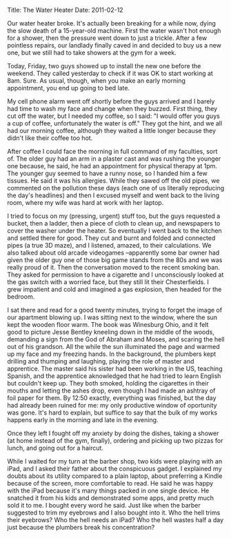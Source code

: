 Title: The Water Heater
Date: 2011-02-12


Our water heater broke. It's actually been breaking for a while now, dying the slow death of a 15-year-old machine. First the water wasn't hot enough for a shower, then the pressure went down to just a trickle. After a few pointless repairs, our landlady finally caved in and decided to buy us a new one, but we still had to take showers at the gym for a week.

Today, Friday, two guys showed up to install the new one before the weekend. They called yesterday to check if it was OK to start working at 8am. Sure. As usual, though, when you make an early morning appointment, you end up going to bed late.

My cell phone alarm went off shortly before the guys arrived and I barely had time to wash my face and change when they buzzed. First thing, they cut off the water, but I needed my coffee, so I said: "I would offer you guys a cup of coffee, unfortunately the water is off." They got the hint, and we all had our morning coffee, although they waited a little longer because they didn't like their coffee too hot. 

After coffee I could face the morning in full command of my faculties, sort of. The older guy had an arm in a plaster cast and was rushing the younger one because, he said, he had an appointment for physical therapy at 1pm. The younger guy seemed to have a runny nose, so I handed him a few tissues. He said it was his allergies. While they sawed off the old pipes, we commented on the pollution these days (each one of us literally reproducing the day's headlines) and then I excused myself and went back to the living room, where my wife was hard at work with her laptop.

I tried to focus on my (pressing, urgent) stuff too, but the guys requested a bucket, then a ladder, then a piece of cloth to clean up, and newspapers to cover the washer under the heater. So eventually I went back to the kitchen and settled there for good. They cut and burnt and folded and connected pipes (a true 3D maze), and I listened, amazed, to their calculations. We also talked about old arcade videogames –apparently some bar owner had given the older guy one of those big game stands from the 80s and we was really proud of it. Then the conversation moved to the recent smoking ban. They asked for permission to have a cigarette and I unconsciously looked at the gas switch with a worried face, but they still lit their Chesterfields. I grew impatient and cold and imagined a gas explosion, then headed for the bedroom.

I sat there and read for a good twenty minutes, trying to forget the image of our apartment blowing up. I was sitting next to the window, where the sun kept the wooden floor warm. The book was Winesburg Ohio, and it felt good to picture Jesse Bentley kneeling down in the middle of the woods, demanding a sign from the God of Abraham and Moses, and scaring the hell out of his grandson. All the while the sun illuminated the page and warmed up my face and my freezing hands. In the background, the plumbers kept drilling and thumping and laughing, playing the role of master and apprentice. The master said his sister had been working in the US, teaching Spanish, and the apprentice aknowledged that he had tried to learn English but couldn't keep up. They both smoked, holding the cigarettes in their mouths and letting the ashes drop, even though I had made an ashtray of foil paper for them. By 12:50 exactly, everything was finished, but the day had already been ruined for me: my only productive window of oportunity was gone. It's hard to explain, but suffice to say that the bulk of my works happens early in the morning and late in the evening.

Once they left I fought off my anxiety by doing the dishes, taking a shower (at home instead of the gym, finally), ordering and picking up two pizzas for lunch, and going out for a haircut.

While I waited for my turn at the barber shop, two kids were playing with an iPad, and I asked their father about the conspicuous gadget. I explained my doubts about its utility compared to a plain laptop, about preferring a Kindle because of the screen, more comfortable to read. He said he was happy with the iPad because it's many things packed in one single device. He snatched it from his kids and demonstrated some apps, and pretty much sold it to me. I bought every word he said. Just like when the barber suggested to trim my eyebrows and I also bought into it. Who the hell trims their eyebrows? Who the hell needs an iPad? Who the hell wastes half a day just because the plumbers break his concentration?
